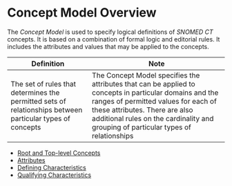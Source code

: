 # Concept Model Overview

The  _Concept Model_ is used to specify logical definitions of  _SNOMED CT_ concepts. It is based on a combination of formal logic and editorial rules. It includes the attributes and values that may be applied to the concepts. 

| Definition | Note |
|---|---|
| The set of rules that determines the permitted sets of relationships between particular types of concepts | The Concept Model specifies the attributes that can be applied to concepts in particular domains and the ranges of permitted values for each of these attributes. There are also additional rules on the cardinality and grouping of particular types of relationships |

  * [Root and Top-level Concepts](Root-and-Top-level-Concepts_174691758.html)
  * [Attributes](Attributes_174691762.html)
  * [Defining Characteristics](Defining-Characteristics_174691761.html)
  * [Qualifying Characteristics](Qualifying-Characteristics_174691763.html)


